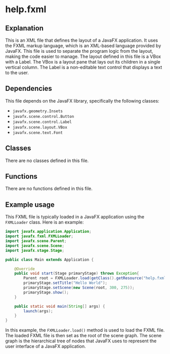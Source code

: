 # help.fxml

## Explanation
This is an XML file that defines the layout of a JavaFX application. It uses the FXML markup language, which is an XML-based language provided by JavaFX. This file is used to separate the program logic from the layout, making the code easier to manage. The layout defined in this file is a VBox with a Label. The VBox is a layout pane that lays out its children in a single vertical column. The Label is a non-editable text control that displays a text to the user.

## Dependencies
This file depends on the JavaFX library, specifically the following classes:
- `javafx.geometry.Insets`
- `javafx.scene.control.Button`
- `javafx.scene.control.Label`
- `javafx.scene.layout.VBox`
- `javafx.scene.text.Font`

## Classes
There are no classes defined in this file.

## Functions
There are no functions defined in this file.

## Example usage
This FXML file is typically loaded in a JavaFX application using the `FXMLLoader` class. Here is an example:

```java
import javafx.application.Application;
import javafx.fxml.FXMLLoader;
import javafx.scene.Parent;
import javafx.scene.Scene;
import javafx.stage.Stage;

public class Main extends Application {

    @Override
    public void start(Stage primaryStage) throws Exception{
        Parent root = FXMLLoader.load(getClass().getResource("help.fxml"));
        primaryStage.setTitle("Hello World");
        primaryStage.setScene(new Scene(root, 300, 275));
        primaryStage.show();
    }

    public static void main(String[] args) {
        launch(args);
    }
}
```

In this example, the `FXMLLoader.load()` method is used to load the FXML file. The loaded FXML file is then set as the root of the scene graph. The scene graph is the hierarchical tree of nodes that JavaFX uses to represent the user interface of a JavaFX application.